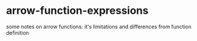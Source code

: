# arrow-function-expressions
some notes on arrow functions: it's limitations and differences from function definition
